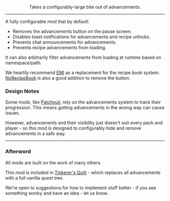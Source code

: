 <center>Takes a configurably-large bite out of advancements.</center>

---

A fully configurable mod that by default:
 - Removes the advancements button on the pause screen.
 - Disables toast notifications for advancements and recipe unlocks.
 - Prevents chat announcements for advancements.
 - Prevents recipe advancements from loading.

It can also arbitrarily filter advancements from loading at runtime based on namespace/path.

We heartily recommend [EMI](https://modrinth.com/mod/emi) as a replacement for the recipe book system.
[NoRecipeBook](https://modrinth.com/mod/norecipebook-fabric) is also a good addition to remove the button.

### Design Notes

Some mods, like [Patchouli](https://modrinth.com/mod/patchouli), rely on the advancements system to track their progression. This means gutting advancements in the wrong way can cause issues.

However, advancements and their visibility just doesn't suit every pack and player - so this mod is designed to configurably hide and remove advancements in a safe way.

---

### Afterword

All mods are built on the work of many others.

This mod is included in [Tinkerer's Quilt](https://modrinth.com/modpack/tinkerers-quilt) - which replaces all advancements with a full vanilla quest tree.

We're open to suggestions for how to implement stuff better - if you see something wonky and have an idea - let us know.
